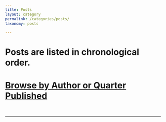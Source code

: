 ```yaml
---
title: Posts
layout: category
permalink: /categories/posts/
taxonomy: posts

---
```


# Posts are listed in chronological order.

# [Browse by Author or Quarter Published](https://cryptowords.github.io/tags/)
<br>

***
